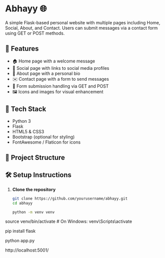 # Abhayy 🌐

A simple Flask-based personal website with multiple pages including Home, Social, About, and Contact. Users can submit messages via a contact form using GET or POST methods.

## 🚀 Features

- 🏠 Home page with a welcome message
- 📱 Social page with links to social media profiles
- 👤 About page with a personal bio
- ✉️ Contact page with a form to send messages
- 🔄 Form submission handling via GET and POST
- 🖼️ Icons and images for visual enhancement

## 🧰 Tech Stack

- Python 3
- Flask
- HTML5 & CSS3
- Bootstrap (optional for styling)
- FontAwesome / Flaticon for icons

## 📁 Project Structure


## 🛠️ Setup Instructions

1. **Clone the repository**
   ```bash
   git clone https://github.com/yourusername/abhayy.git
   cd abhayy
   
   python -m venv venv
source venv/bin/activate  # On Windows: venv\Scripts\activate

pip install flask

python app.py

http://localhost:5001/

